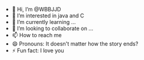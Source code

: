 - 👋 Hi, I’m @WBBJJD
- 👀 I’m interested in java and C
- 🌱 I’m currently learning ...
- 💞️ I’m looking to collaborate on ...
- 📫 How to reach me 
- 😄 Pronouns: It doesn't matter how the story ends?
- ⚡ Fun fact: I love you

<!---
WBBJJD/WBBJJD is a ✨ special ✨ repository because its `README.md` (this file) appears on your GitHub profile.
You can click the Preview link to take a look at your changes.
--->
